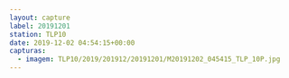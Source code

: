 ```yaml
---
layout: capture
label: 20191201
station: TLP10
date: 2019-12-02 04:54:15+00:00
capturas:
  - imagem: TLP10/2019/201912/20191201/M20191202_045415_TLP_10P.jpg
---
```


